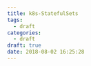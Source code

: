```yaml
---
title: k8s-StatefulSets
tags:
  - draft
categories:
  - draft
draft: true
date: 2018-08-02 16:25:28
---
```


